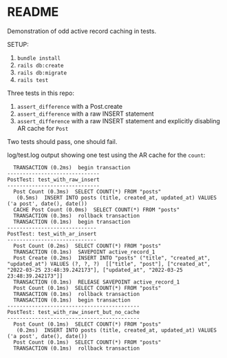 # README

Demonstration of odd active record caching in tests.

SETUP:

1. `bundle install`
1. `rails db:create`
1. `rails db:migrate`
1. `rails test`

Three tests in this repo:

1. `assert_difference` with a Post.create
1. `assert_difference` with a raw INSERT statement
1. `assert_difference` with a raw INSERT statement and explicitly disabling AR cache for `Post`

Two tests should pass, one should fail.

log/test.log output showing one test using the AR cache for the `count`:

```
  TRANSACTION (0.2ms)  begin transaction
------------------------------
PostTest: test_with_raw_insert
------------------------------
  Post Count (0.3ms)  SELECT COUNT(*) FROM "posts"
   (0.5ms)  INSERT INTO posts (title, created_at, updated_at) VALUES ('a post', date(), date())
  CACHE Post Count (0.0ms)  SELECT COUNT(*) FROM "posts"
  TRANSACTION (0.3ms)  rollback transaction
  TRANSACTION (0.1ms)  begin transaction
-----------------------------
PostTest: test_with_ar_insert
-----------------------------
  Post Count (0.2ms)  SELECT COUNT(*) FROM "posts"
  TRANSACTION (0.1ms)  SAVEPOINT active_record_1
  Post Create (0.2ms)  INSERT INTO "posts" ("title", "created_at", "updated_at") VALUES (?, ?, ?)  [["title", "post"], ["created_at", "2022-03-25 23:48:39.242173"], ["updated_at", "2022-03-25 23:48:39.242173"]]
  TRANSACTION (0.1ms)  RELEASE SAVEPOINT active_record_1
  Post Count (0.1ms)  SELECT COUNT(*) FROM "posts"
  TRANSACTION (0.1ms)  rollback transaction
  TRANSACTION (0.1ms)  begin transaction
-------------------------------------------
PostTest: test_with_raw_insert_but_no_cache
-------------------------------------------
  Post Count (0.1ms)  SELECT COUNT(*) FROM "posts"
   (0.2ms)  INSERT INTO posts (title, created_at, updated_at) VALUES ('a post', date(), date())
  Post Count (0.1ms)  SELECT COUNT(*) FROM "posts"
  TRANSACTION (0.1ms)  rollback transaction
```

